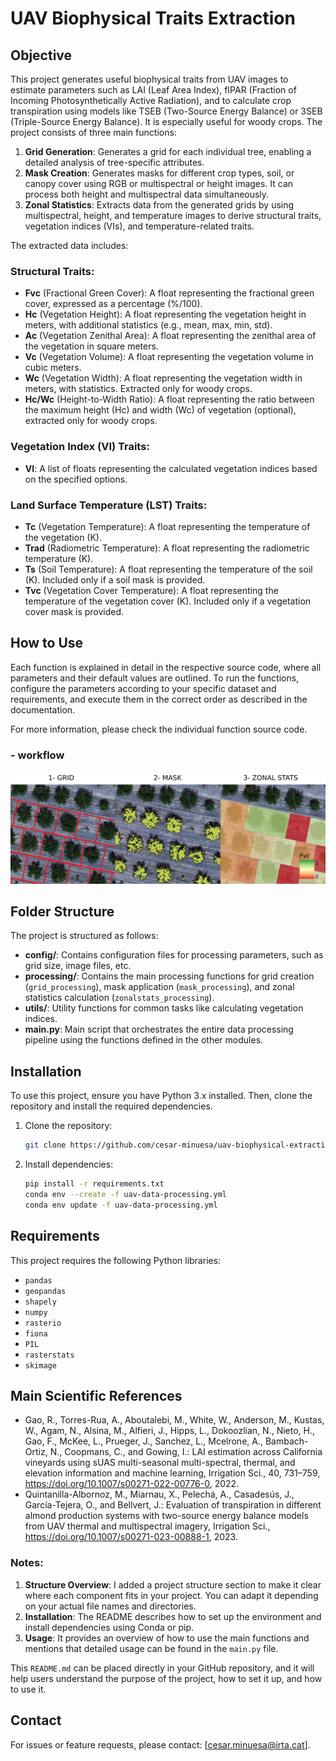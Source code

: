 # UAV Biophysical Traits Extraction

## Objective

This project generates useful biophysical traits from UAV images to estimate parameters such as LAI (Leaf Area Index), fIPAR (Fraction of Incoming Photosynthetically Active Radiation), and to calculate crop transpiration using models like TSEB (Two-Source Energy Balance) or 3SEB (Triple-Source Energy Balance). It is especially useful for woody crops. The project consists of three main functions:

1. **Grid Generation**: Generates a grid for each individual tree, enabling a detailed analysis of tree-specific attributes.
2. **Mask Creation**: Generates masks for different crop types, soil, or canopy cover using RGB or multispectral or height images. It can process both height and multispectral data simultaneously.
3. **Zonal Statistics**: Extracts data from the generated grids by using multispectral, height, and temperature images to derive structural traits, vegetation indices (VIs), and temperature-related traits.

The extracted data includes:

### Structural Traits:
- **Fvc** (Fractional Green Cover): A float representing the fractional green cover, expressed as a percentage (%/100).
- **Hc** (Vegetation Height): A float representing the vegetation height in meters, with additional statistics (e.g., mean, max, min, std).
- **Ac** (Vegetation Zenithal Area): A float representing the zenithal area of the vegetation in square meters.
- **Vc** (Vegetation Volume): A float representing the vegetation volume in cubic meters.
- **Wc** (Vegetation Width): A float representing the vegetation width in meters, with statistics. Extracted only for woody crops.
- **Hc/Wc** (Height-to-Width Ratio): A float representing the ratio between the maximum height (Hc) and width (Wc) of vegetation (optional), extracted only for woody crops.

### Vegetation Index (VI) Traits:
- **VI**: A list of floats representing the calculated vegetation indices based on the specified options.

### Land Surface Temperature (LST) Traits:
- **Tc** (Vegetation Temperature): A float representing the temperature of the vegetation (K).
- **Trad** (Radiometric Temperature): A float representing the radiometric temperature (K).
- **Ts** (Soil Temperature): A float representing the temperature of the soil (K). Included only if a soil mask is provided.
- **Tvc** (Vegetation Cover Temperature): A float representing the temperature of the vegetation cover (K). Included only if a vegetation cover mask is provided.


## How to Use

Each function is explained in detail in the respective source code, where all parameters and their default values are outlined. To run the functions, configure the parameters according to your specific dataset and requirements, and execute them in the correct order as described in the documentation.

For more information, please check the individual function source code.

### - workflow
![img.png](utils/img.png)

## Folder Structure

The project is structured as follows:

- **config/**: Contains configuration files for processing parameters, such as grid size, image files, etc.
- **processing/**: Contains the main processing functions for grid creation (`grid_processing`), mask application (`mask_processing`), and zonal statistics calculation (`zonalstats_processing`).
- **utils/**: Utility functions for common tasks like calculating vegetation indices.
- **main.py**: Main script that orchestrates the entire data processing pipeline using the functions defined in the other modules.

## Installation

To use this project, ensure you have Python 3.x installed. Then, clone the repository and install the required dependencies.

1. Clone the repository:
   ```bash
   git clone https://github.com/cesar-minuesa/uav-biophysical-extraction.git


2. Install dependencies:
   ```bash
   pip install -r requirements.txt
   conda env --create -f uav-data-processing.yml
   conda env update -f uav-data-processing.yml


## Requirements

This project requires the following Python libraries:

- `pandas`
- `geopandas`
- `shapely`
- `numpy`
- `rasterio`
- `fiona`
- `PIL`
- `rasterstats`
- `skimage`



## Main Scientific References

- Gao, R., Torres-Rua, A., Aboutalebi, M., White, W., Anderson, M., Kustas, W., Agam, N., Alsina, M., Alfieri, J., Hipps, L., Dokoozlian, N., Nieto, H., Gao, F., McKee, L., Prueger, J., Sanchez, L., Mcelrone, A., Bambach-Ortiz, N., Coopmans, C., and Gowing, I.: LAI estimation across California vineyards using sUAS multi-seasonal multi-spectral, thermal, and elevation information and machine learning, Irrigation Sci., 40, 731–759, https://doi.org/10.1007/s00271-022-00776-0, 2022. 
- Quintanilla-Albornoz, M., Miarnau, X., Pelechá, A., Casadesús, J., García-Tejera, O., and Bellvert, J.: Evaluation of transpiration in different almond production systems with two-source energy balance models from UAV thermal and multispectral imagery, Irrigation Sci., https://doi.org/10.1007/s00271-023-00888-1, 2023. 

 
### Notes:

1. **Structure Overview**: I added a project structure section to make it clear where each component fits in your project. You can adapt it depending on your actual file names and directories.
2. **Installation**: The README describes how to set up the environment and install dependencies using Conda or pip.
3. **Usage**: It provides an overview of how to use the main functions and mentions that detailed usage can be found in the `main.py` file.

This `README.md` can be placed directly in your GitHub repository, and it will help users understand the purpose of the project, how to set it up, and how to use it.


## Contact

For issues or feature requests, please contact: [cesar.minuesa@irta.cat].